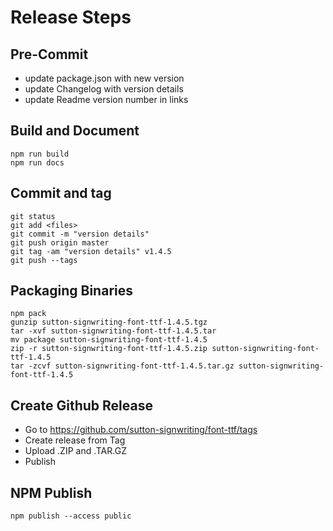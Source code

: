# Release Steps 

## Pre-Commit
* update package.json with new version
* update Changelog with version details
* update Readme version number in links

## Build and Document
    npm run build
    npm run docs

## Commit and tag
    git status
    git add <files>
    git commit -m "version details"
    git push origin master
    git tag -am "version details" v1.4.5
    git push --tags

## Packaging Binaries
    npm pack
    gunzip sutton-signwriting-font-ttf-1.4.5.tgz
    tar -xvf sutton-signwriting-font-ttf-1.4.5.tar
    mv package sutton-signwriting-font-ttf-1.4.5
    zip -r sutton-signwriting-font-ttf-1.4.5.zip sutton-signwriting-font-ttf-1.4.5
    tar -zcvf sutton-signwriting-font-ttf-1.4.5.tar.gz sutton-signwriting-font-ttf-1.4.5

## Create Github Release
* Go to https://github.com/sutton-signwriting/font-ttf/tags
* Create release from Tag
* Upload .ZIP and .TAR.GZ
* Publish

## NPM Publish
    npm publish --access public
